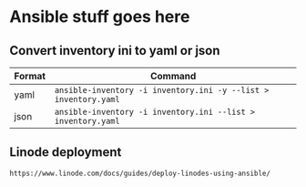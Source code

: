 # Ansible stuff goes here

## Convert inventory ini to yaml or json

| Format | Command |
| --- | --- |
| yaml | `ansible-inventory -i inventory.ini -y --list > inventory.yaml` |
| json | `ansible-inventory -i inventory.ini --list > inventory.yaml` |


## Linode deployment
`https://www.linode.com/docs/guides/deploy-linodes-using-ansible/`

